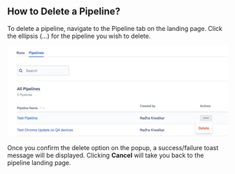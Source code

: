 
## How to Delete a Pipeline?


To delete a pipeline, navigate to the Pipeline tab on the landing page. Click the ellipsis (...) for the pipeline you wish to delete.

![Edit pipeline](./image/delete.png)

Once you confirm the delete option on the popup, a success/failure toast message will be displayed. Clicking  **Cancel**  will take you back to the pipeline landing page.
